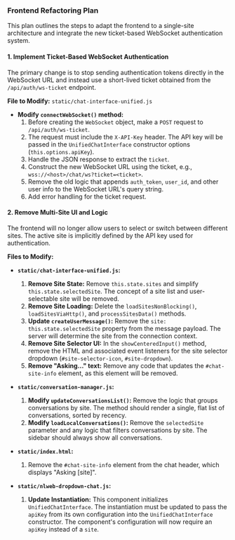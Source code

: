### Frontend Refactoring Plan

This plan outlines the steps to adapt the frontend to a single-site architecture and integrate the new ticket-based WebSocket authentication system.

#### 1. Implement Ticket-Based WebSocket Authentication

The primary change is to stop sending authentication tokens directly in the WebSocket URL and instead use a short-lived ticket obtained from the `/api/auth/ws-ticket` endpoint.

**File to Modify:** `static/chat-interface-unified.js`

-   **Modify `connectWebSocket()` method:**
    1.  Before creating the `WebSocket` object, make a `POST` request to `/api/auth/ws-ticket`.
    2.  The request must include the `X-API-Key` header. The API key will be passed in the `UnifiedChatInterface` constructor options (`this.options.apiKey`).
    3.  Handle the JSON response to extract the `ticket`.
    4.  Construct the new WebSocket URL using the ticket, e.g., `wss://<host>/chat/ws?ticket=<ticket>`.
    5.  Remove the old logic that appends `auth_token`, `user_id`, and other user info to the WebSocket URL's query string.
    6.  Add error handling for the ticket request.

#### 2. Remove Multi-Site UI and Logic

The frontend will no longer allow users to select or switch between different sites. The active site is implicitly defined by the API key used for authentication.

**Files to Modify:**

-   **`static/chat-interface-unified.js`:**
    1.  **Remove Site State:** Remove `this.state.sites` and simplify `this.state.selectedSite`. The concept of a site list and user-selectable site will be removed.
    2.  **Remove Site Loading:** Delete the `loadSitesNonBlocking()`, `loadSitesViaHttp()`, and `processSitesData()` methods.
    3.  **Update `createUserMessage()`:** Remove the `site: this.state.selectedSite` property from the message payload. The server will determine the site from the connection context.
    4.  **Remove Site Selector UI:** In the `showCenteredInput()` method, remove the HTML and associated event listeners for the site selector dropdown (`#site-selector-icon`, `#site-dropdown`).
    5.  **Remove "Asking..." text:** Remove any code that updates the `#chat-site-info` element, as this element will be removed.

-   **`static/conversation-manager.js`:**
    1.  **Modify `updateConversationsList()`:** Remove the logic that groups conversations by site. The method should render a single, flat list of conversations, sorted by recency.
    2.  **Modify `loadLocalConversations()`:** Remove the `selectedSite` parameter and any logic that filters conversations by site. The sidebar should always show all conversations.

-   **`static/index.html`:**
    1.  Remove the `#chat-site-info` element from the chat header, which displays "Asking [site]".

-   **`static/nlweb-dropdown-chat.js`:**
    1.  **Update Instantiation:** This component initializes `UnifiedChatInterface`. The instantiation must be updated to pass the `apiKey` from its own configuration into the `UnifiedChatInterface` constructor. The component's configuration will now require an `apiKey` instead of a `site`.